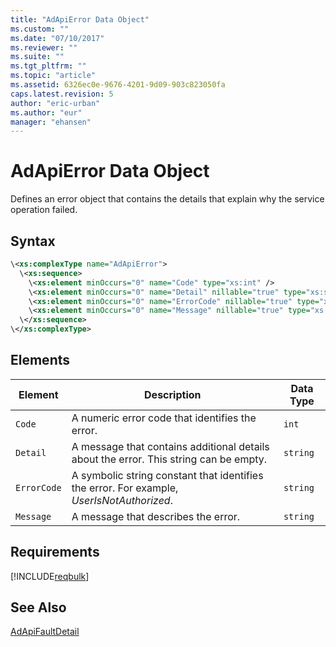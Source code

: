```yaml
---
title: "AdApiError Data Object"
ms.custom: ""
ms.date: "07/10/2017"
ms.reviewer: ""
ms.suite: ""
ms.tgt_pltfrm: ""
ms.topic: "article"
ms.assetid: 6326ec0e-9676-4201-9d09-903c823050fa
caps.latest.revision: 5
author: "eric-urban"
ms.author: "eur"
manager: "ehansen"
---
```

# AdApiError Data Object
Defines an error object that contains the details that explain why the service operation failed.

## Syntax

```xml
\<xs:complexType name="AdApiError">
  \<xs:sequence>
    \<xs:element minOccurs="0" name="Code" type="xs:int" />
    \<xs:element minOccurs="0" name="Detail" nillable="true" type="xs:string" />
    \<xs:element minOccurs="0" name="ErrorCode" nillable="true" type="xs:string" />
    \<xs:element minOccurs="0" name="Message" nillable="true" type="xs:string" />
  \</xs:sequence>
\</xs:complexType>
```

## <a name="Elements"></a>Elements

|Element|Description|Data Type|
|-----------|---------------|-------------|
|`Code`|A numeric error code that identifies the error.|`int`|
|`Detail`|A message that contains additional details about the error. This string can be empty.|`string`|
|`ErrorCode`|A symbolic string constant that identifies the error. For example, *UserIsNotAuthorized*.|`string`|
|`Message`|A message that describes the error.|`string`|

## Requirements
[!INCLUDE[reqbulk](../bulk-api/includes/reqbulk.md)]
## See Also
[AdApiFaultDetail](../bulk-api/adapifaultdetail-data-object.md)

